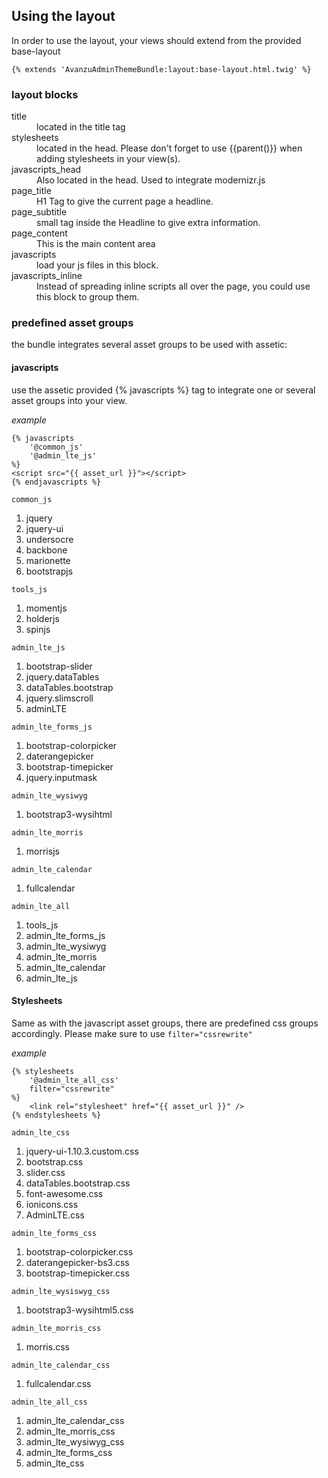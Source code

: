 ## Using the layout

In order to use the layout, your views should extend from the provided base-layout

	{% extends 'AvanzuAdminThemeBundle:layout:base-layout.html.twig' %}
	
### layout blocks

<dl>
<dt>title</dt>
<dd>located in the title tag</dd>
<dt>stylesheets</dt>
<dd>located in the head. Please don't forget to use {{parent()}} when adding stylesheets in your view(s).</dd>
<dt>javascripts_head</dt>
<dd>Also located in the head. Used to integrate modernizr.js</dd>
<dt>page_title</dt>
<dd>H1 Tag to give the current page a headline.</dd>
<dt>page_subtitle</dt>
<dd>small tag inside the Headline to give extra information.</dd>
<dt>page_content</dt>
<dd>This is the main content area</dd>
<dt>javascripts</dt>
<dd>load your js files in this block.</dd>
<dt>javascripts_inline</dt>
<dd>Instead of spreading inline scripts all over the page, you could use this block to group them.</dd>
</dl>

### predefined asset groups
the bundle integrates several asset groups to be used with assetic:

#### javascripts

use the assetic provided {% javascripts %} tag to integrate one or several asset groups into your view. 

*example*

	{% javascripts 
		'@common_js' 
		'@admin_lte_js' 
	%}
	<script src="{{ asset_url }}"></script>
	{% endjavascripts %}

`common_js`  

1. jquery
2. jquery-ui
3. undersocre
4. backbone
5. marionette
6. bootstrapjs

`tools_js`  

1. momentjs
2. holderjs
3. spinjs

`admin_lte_js` 

1. bootstrap-slider
2. jquery.dataTables
3. dataTables.bootstrap
4. jquery.slimscroll
5. adminLTE

`admin_lte_forms_js` 

1. bootstrap-colorpicker
2. daterangepicker
3. bootstrap-timepicker
4. jquery.inputmask

`admin_lte_wysiwyg` 

1. bootstrap3-wysihtml

`admin_lte_morris`

1. morrisjs

`admin_lte_calendar`

1. fullcalendar

`admin_lte_all`

1. tools_js
2. admin_lte_forms_js
3. admin_lte_wysiwyg
4. admin_lte_morris
5. admin_lte_calendar
6. admin_lte_js


#### Stylesheets
Same as with the javascript asset groups, there are predefined css groups accordingly. Please make sure to use `filter="cssrewrite"` 

*example*

	{% stylesheets 
		'@admin_lte_all_css' 
		filter="cssrewrite" 
	%}
        <link rel="stylesheet" href="{{ asset_url }}" />
    {% endstylesheets %}

`admin_lte_css`

1. jquery-ui-1.10.3.custom.css
2. bootstrap.css
3. slider.css
4. dataTables.bootstrap.css
5. font-awesome.css
6. ionicons.css
7. AdminLTE.css

`admin_lte_forms_css`

1. bootstrap-colorpicker.css
2. daterangepicker-bs3.css
3. bootstrap-timepicker.css

`admin_lte_wysiswyg_css`

1. bootstrap3-wysihtml5.css

`admin_lte_morris_css`

1. morris.css

`admin_lte_calendar_css`

1. fullcalendar.css

`admin_lte_all_css`

1. admin_lte_calendar_css
2. admin_lte_morris_css
3. admin_lte_wysiwyg_css
4. admin_lte_forms_css
5. admin_lte_css


